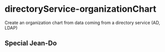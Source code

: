 # directoryService-organizationChart
Create an organization chart from data coming from a directory service (AD, LDAP)

## Special Jean-Do
